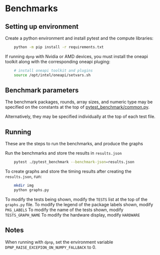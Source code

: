 Benchmarks
===========

## Setting up environment

Create a python environment and install pytest and the compute libraries:
```sh
    python -m pip install -r requirements.txt
```

If running `dpnp` with Nvidia or AMD devices, you must install the oneapi toolkit along with the corresponding oneapi pluging:

```sh
    # install oneapi toolkit and plugins
    source /opt/intel/oneapi/setvars.sh
```

## Benchmark parameters

The benchmark packages, rounds, array sizes, and numeric type may be specified on the constants at the top of [pytest_benchmark/common.py](pytest_benchmark/common.py).

Alternatively, they may be specified individually at the top of each test file.


## Running

These are the steps to run the benchmarks, and produce the graphs 

Run the benchmarks and store the results in `results.json`
```sh
    pytest ./pytest_benchmark --benchmark-json=results.json
```

To create graphs and store the timing results after creating the `results.json`, run:
```sh
    mkdir img
    python graphs.py
```

To modify the tests being shown, modify the `TESTS` list at the top of the `graphs.py` file.
To modify the legend of the package labels shown, modify `PKG_LABELS`
To modify the name of the tests shown, modify `TESTS_GRAPH_NAME`
To modify the hardware display, modify `HARDWARE` 

## Notes
When running with `dpnp`, set the environment variable `DPNP_RAISE_EXCEPION_ON_NUMPY_FALLBACK` to 0.